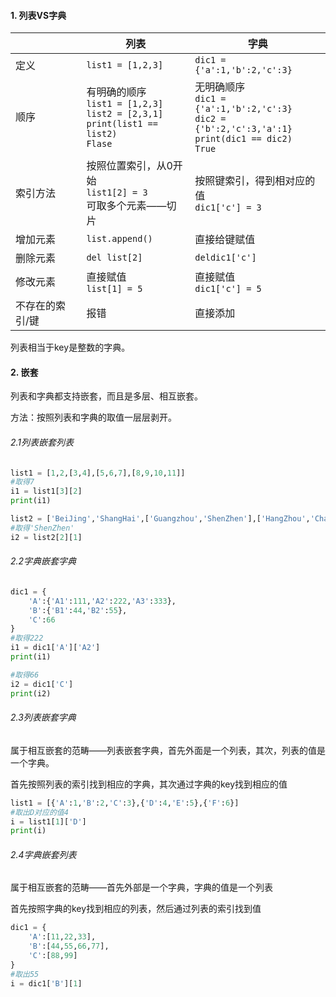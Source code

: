 #### 1. 列表VS字典

|                 | 列表                                                         | 字典                                                         |
| --------------- | ------------------------------------------------------------ | ------------------------------------------------------------ |
| 定义            | `list1 = [1,2,3]`                                            | `dic1 = {'a':1,'b':2,'c':3}`                                 |
| 顺序            | 有明确的顺序<br />`list1 = [1,2,3]`<br />`list2 = [2,3,1]`<br />`print(list1 == list2)`<br />`Flase` | 无明确顺序<br />`dic1 = {'a':1,'b':2,'c':3}`<br />`dic2 = {'b':2,'c':3,'a':1}`<br />`print(dic1 == dic2)`<br />`True` |
| 索引方法        | 按照位置索引，从0开始<br />`list1[2] = 3 `<br />可取多个元素——切片 | 按照键索引，得到相对应的值<br />`dic1['c'] = 3 `             |
| 增加元素        | `list.append()`                                              | 直接给键赋值                                                 |
| 删除元素        | `del list[2]`                                                | `deldic1['c']`                                               |
| 修改元素        | 直接赋值<br />`list[1] = 5 `                                 | 直接赋值<br />`dic1['c'] = 5 `                               |
| 不存在的索引/键 | 报错                                                         | 直接添加                                                     |

列表相当于key是整数的字典。

#### 2. 嵌套

列表和字典都支持嵌套，而且是多层、相互嵌套。

方法：按照列表和字典的取值一层层剥开。

###### 2.1列表嵌套列表

~~~python
list1 = [1,2,[3,4],[5,6,7],[8,9,10,11]]
#取得7
i1 = list1[3][2]
print(i1)

list2 = ['BeiJing','ShangHai',['Guangzhou','ShenZhen'],['HangZhou','Changsha','WuHan']]
#取得'ShenZhen'
i2 = list2[2][1]
~~~

###### 2.2字典嵌套字典

~~~python
dic1 = {
    'A':{'A1':111,'A2':222,'A3':333},
    'B':{'B1':44,'B2':55},
    'C':66
}
#取得222
i1 = dic1['A']['A2']
print(i1)

#取得66
i2 = dic1['C']
print(i2)
~~~

###### 2.3列表嵌套字典

属于相互嵌套的范畴——列表嵌套字典，首先外面是一个列表，其次，列表的值是一个字典。

首先按照列表的索引找到相应的字典，其次通过字典的key找到相应的值

~~~python
list1 = [{'A':1,'B':2,'C':3},{'D':4,'E':5},{'F':6}]
#取出D对应的值4
i = list1[1]['D']
print(i)
~~~

###### 2.4字典嵌套列表

属于相互嵌套的范畴——首先外部是一个字典，字典的值是一个列表

首先按照字典的key找到相应的列表，然后通过列表的索引找到值

~~~python
dic1 = {
    'A':[11,22,33],
    'B':[44,55,66,77],
    'C':[88,99]
}
#取出55
i = dic1['B'][1]
~~~

